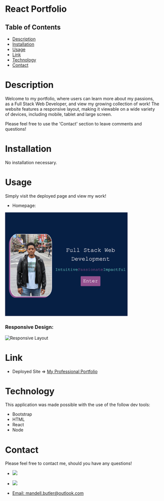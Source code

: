 # React Portfolio

## Table of Contents
- [Description](#description)
- [Installation](#installation)
- [Usage](#usage)
- [Link](#link)
- [Technology](#technology)
- [Contact](#contact)



# Description
Welcome to my portfolio, where users can learn more about my passions, as a Full Stack Web Developer, and view my growing collection of work! The website features a responsive layout, making it viewable on a wide variety of devices, including mobile, tablet and large screen. 

Please feel free to use the 'Contact' section to leave comments and questions!


# Installation
No installation necessary.




# Usage
Simply visit the deployed page and view my work!


* Homepage:

<img src="./src/assets/images/homepage.png" width="400">






### Responsive Design:

![Responsive Layout](./public/assets/gifs/demo.gif)





# Link

* Deployed Site => <a href="https://mandellbutler.github.io/ReactPortfolio/">My Professional Portfolio</a>




# Technology
This application was made possible with the use of the follow dev tools:
* Bootstrap
* HTML
* React
* Node

# Contact

Please feel free to contact me, should you have any questions!

* <a href="https://github.com/mandellbutler"><img src="https://img.shields.io/badge/GitHub-100000?style=for-the-badge&logo=github&logoColor=white" />

* <a href="https://www.linkedin.com/in/mandellbutler/"><img src="https://img.shields.io/badge/LinkedIn-0077B5?style=for-the-badge&logo=linkedin&logoColor=white" />

* Email: mandell.butler@outlook.com

